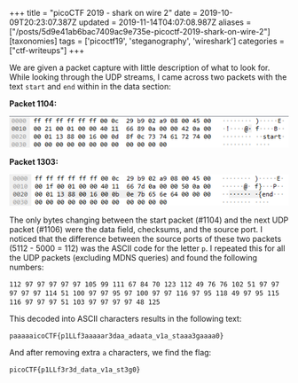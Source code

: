 +++
title = "picoCTF 2019 - shark on wire 2"
date = 2019-10-09T20:23:07.387Z
updated = 2019-11-14T04:07:08.987Z
aliases = ["/posts/5d9e41ab6bac7409ac9e735e-picoctf-2019-shark-on-wire-2"]
[taxonomies]
tags = ['picoctf19', 'steganography', 'wireshark']
categories = ["ctf-writeups"]
+++

We are given a packet capture with little description of what to look for. While looking through the UDP streams, I came
across two packets with the text `start` and `end` within in the data section:

**Packet 1104:**

![](5d9e3cb26bac7409ac9e7359.png)

**Packet 1303:**

![](5d9e3cf96bac7409ac9e735b.png)

The only bytes changing between the start packet (#1104) and the next UDP packet (#1106) were the data field, checksums, 
and the source port. I noticed that the difference between the source ports of these two packets (5112 - 5000 = 112) was 
the ASCII code for the letter `p`. I repeated this for all the UDP packets (excluding MDNS queries) and found the 
following numbers:

<!-- more -->

```
112 97 97 97 97 97 105 99 111 67 84 70 123 112 49 76 76 102 51 97 97 97 97 97 114 51 100 97 97 95 97 100 97 97 116 97 95 118 49 97 95 115 116 97 97 97 51 103 97 97 97 97 48 125
```

This decoded into ASCII characters results in the following text:

```
paaaaaicoCTF{p1LLf3aaaaar3daa_adaata_v1a_staaa3gaaaa0}
```

And after removing extra `a` characters, we find the flag:

```
picoCTF{p1LLf3r3d_data_v1a_st3g0}
```
